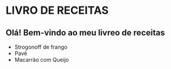 # LIVRO DE RECEITAS

## Olá! Bem-vindo ao meu livreo de receitas

- Strogonoff de frango
- Pavê
- Macarrão com Queijo